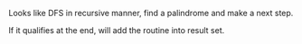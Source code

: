 
Looks like DFS in recursive manner,  find a palindrome and make a next step.  

If it qualifies at the end, will add the routine into result set.   

